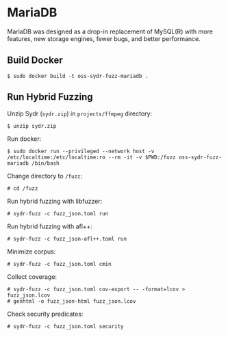 # MariaDB

MariaDB was designed as a drop-in replacement of MySQL(R) with more features, new storage engines, fewer bugs, and better performance.

## Build Docker

    $ sudo docker build -t oss-sydr-fuzz-mariadb .

## Run Hybrid Fuzzing

Unzip Sydr (`sydr.zip`) in `projects/ffmpeg` directory:

    $ unzip sydr.zip

Run docker:

    $ sudo docker run --privileged --network host -v /etc/localtime:/etc/localtime:ro --rm -it -v $PWD:/fuzz oss-sydr-fuzz-mariadb /bin/bash

Change directory to `/fuzz`:

    # cd /fuzz

Run hybrid fuzzing with libfuzzer:

    # sydr-fuzz -c fuzz_json.toml run

Run hybrid fuzzing with afl++:

    # sydr-fuzz -c fuzz_json-afl++.toml run

Minimize corpus:

    # sydr-fuzz -c fuzz_json.toml cmin

Collect coverage:

    # sydr-fuzz -c fuzz_json.toml cov-export -- -format=lcov > fuzz_json.lcov
    # genhtml -o fuzz_json-html fuzz_json.lcov

Check security predicates:

    # sydr-fuzz -c fuzz_json.toml security
